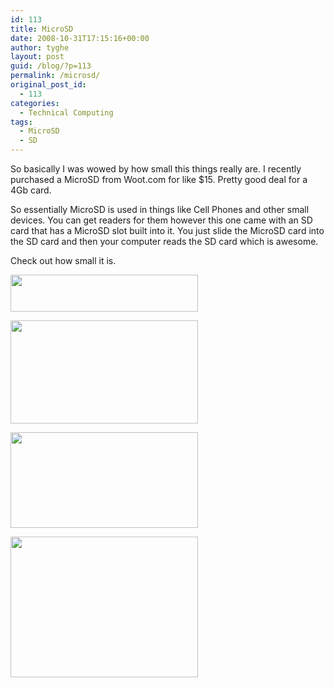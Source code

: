 ```yaml
---
id: 113
title: MicroSD
date: 2008-10-31T17:15:16+00:00
author: tyghe
layout: post
guid: /blog/?p=113
permalink: /microsd/
original_post_id:
  - 113
categories:
  - Technical Computing
tags:
  - MicroSD
  - SD
---
```

So basically I was wowed by how small this things really are. I recently purchased a MicroSD from Woot.com for like $15. Pretty good deal for a 4Gb card.

So essentially MicroSD is used in things like Cell Phones and other small devices. You can get readers for them however this one came with an SD card that has a MicroSD slot built into it. You just slide the MicroSD card into the SD card and then your computer reads the SD card which is awesome.

Check out how small it is.

[<img class="alignnone size-medium wp-image-118" title="imgp5995" src="/wp-content/uploads/2008/10/imgp5995-300x59.jpg" alt="" width="300" height="59" />](/blog/wp-content/uploads/2008/10/imgp5995.jpg)

[<img class="alignnone size-medium wp-image-117" title="imgp5994" src="/wp-content/uploads/2008/10/imgp5994-300x165.jpg" alt="" width="300" height="165" />](/blog/wp-content/uploads/2008/10/imgp5994.jpg)

[<img class="alignnone size-medium wp-image-116" title="imgp5993" src="/wp-content/uploads/2008/10/imgp5993-300x153.jpg" alt="" width="300" height="153" />](/blog/wp-content/uploads/2008/10/imgp5993.jpg)

[](/blog/wp-content/uploads/2008/10/imgp5993.jpg)[<img class="alignnone size-medium wp-image-115" title="imgp5992" src="/wp-content/uploads/2008/10/imgp5992.jpg" alt="" width="300" height="225" />](/blog/wp-content/uploads/2008/10/imgp5992.jpg)
